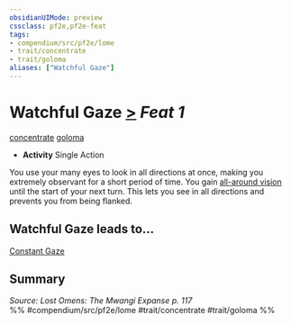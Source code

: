```yaml
---
obsidianUIMode: preview
cssclass: pf2e,pf2e-feat
tags:
- compendium/src/pf2e/lome
- trait/concentrate
- trait/goloma
aliases: ["Watchful Gaze"]
---
```

# Watchful Gaze  [>](chapter-9-playing-the-game.md#Actions "Single Action") *Feat 1*  
[concentrate](concentrate.md "Concentrate Action & Ability Trait")  [goloma](goloma-lome.md "Goloma Ancestry & Heritage Trait")  

- **Activity** Single Action

You use your many eyes to look in all directions at once, making you extremely observant for a short period of time. You gain [all-around vision](all-around-vision.md) until the start of your next turn. This lets you see in all directions and prevents you from being flanked.

## Watchful Gaze leads to...

[Constant Gaze](constant-gaze-lome.md)

## Summary

*Source: Lost Omens: The Mwangi Expanse p. 117*  
%% #compendium/src/pf2e/lome #trait/concentrate #trait/goloma %%